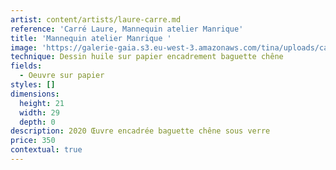 ```yaml
---
artist: content/artists/laure-carre.md
reference: 'Carré Laure, Mannequin atelier Manrique'
title: 'Mannequin atelier Manrique '
image: 'https://galerie-gaia.s3.eu-west-3.amazonaws.com/tina/uploads/carre-laure/galerie-gaia-manequin-atelier-manrique-21x29.jpeg'
technique: Dessin huile sur papier encadrement baguette chêne
fields:
  - Oeuvre sur papier
styles: []
dimensions:
  height: 21
  width: 29
  depth: 0
description: 2020 Œuvre encadrée baguette chêne sous verre
price: 350
contextual: true
---
```



